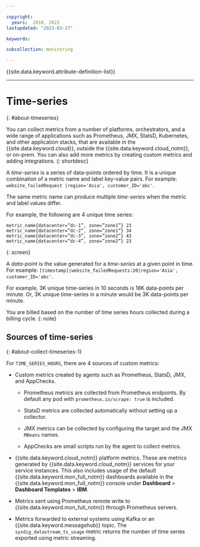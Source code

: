 ```yaml
---

copyright:
  years:  2018, 2023
lastupdated: "2023-03-27"

keywords:

subcollection: monitoring

---
```


{{site.data.keyword.attribute-definition-list}}

---

# Time-series
{: #about-timeseries}

You can collect metrics from a number of platforms, orchestrators, and a wide range of applications such as Prometheus, JMX, StatsD, Kubernetes, and other application stacks, that are available in the {{site.data.keyword.cloud}}, outside the {{site.data.keyword.cloud_notm}}, or on-prem. You can also add more metrics by creating custom metrics and adding integrations.
{: shortdesc}


A *time-series* is a series of data-points ordered by time.  It is a unique combination of a metric name and label key-value pairs.  For example: `website_failedRequest |region='Asia', customer_ID='abc'`.

The same metric name can produce multiple *time-series* when the metric and label values differ.

For example, the following are 4 unique time series:

```text
metric_name{datacenter=”dc-1”, zone=”zone1”} 23
metric_name{datacenter=”dc-2”, zone=”zone1”} 34
metric_name{datacenter=”dc-3”, zone=”zone2”} 43
metric_name{datacenter=”dc-4”, zone=”zone2”} 23
```
{: screen}

A *data-point* is the value generated for a *time-series* at a given point in time.  For example: `[timestamp]|website_failedRequests:20|region='Asia', customer_ID='abc'`.

For example, 3K unique time-series in 10 seconds is 18K data-points per minute.  Or, 3K unique time-series in a minute would be 3K data-points per minute.

You are billed based on the number of time series hours collected during a billing cycle.
{: note}

## Sources of time-series
{: #about-collect-timeseries-1}

For `TIME_SERIES_HOURS`, there are 4 sources of custom metrics:

* Custom metrics created by agents such as Prometheus, StatsD, JMX, and AppChecks.

   * Prometheus metrics are collected from Prometheus endpoints. By default any pod with `prometheus.io/scrape: true` is included.

   * StatsD metrics are collected automatically without setting up a collector.

   * JMX metrics can be collected by configuring the target and the JMX `MBeans` names.

   * AppChecks are small scripts run by the agent to collect metrics.

* {{site.data.keyword.cloud_notm}} platform metrics. These are metrics generated by {{site.data.keyword.cloud_notm}} services for your service instances. This also includes usage of the default {{site.data.keyword.mon_full_notm}} dashboards available in the {{site.data.keyword.mon_full_notm}} console under **Dashboard** > **Dashboard Templates** > **IBM**.

* Metrics sent using Prometheus remote write to {{site.data.keyword.mon_full_notm}} through Prometheus servers.

* Metrics forwarded to external systems using Kafka or an {{site.data.keyword.messagehub}} topic. The `sysdig_datastream_ts_usage` metric returns the number of time series exported using metric streaming.
